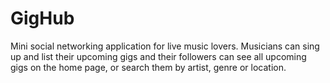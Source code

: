 # GigHub
Mini social networking application for live music lovers.
Musicians can sing up and list their upcoming gigs and their followers can see all upcoming gigs on the home page, or search them by artist, genre or location.
